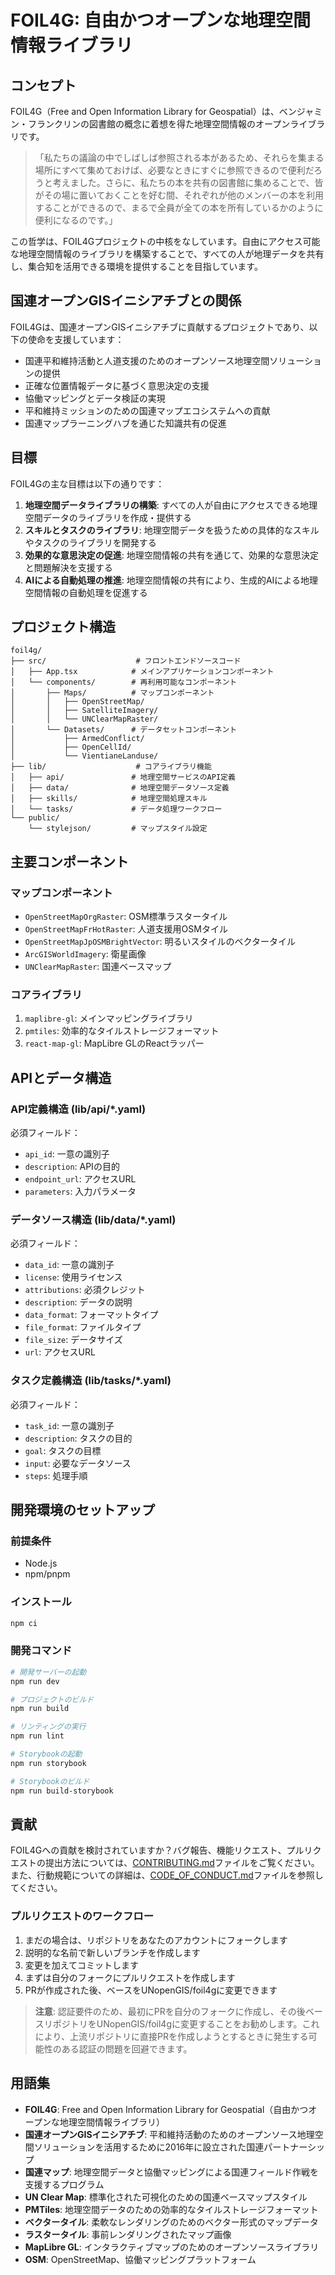 # FOIL4G: 自由かつオープンな地理空間情報ライブラリ

## コンセプト

FOIL4G（Free and Open Information Library for Geospatial）は、ベンジャミン・フランクリンの図書館の概念に着想を得た地理空間情報のオープンライブラリです。

> 「私たちの議論の中でしばしば参照される本があるため、それらを集まる場所にすべて集めておけば、必要なときにすぐに参照できるので便利だろうと考えました。さらに、私たちの本を共有の図書館に集めることで、皆がその場に置いておくことを好む間、それぞれが他のメンバーの本を利用することができるので、まるで全員が全ての本を所有しているかのように便利になるのです。」

この哲学は、FOIL4Gプロジェクトの中核をなしています。自由にアクセス可能な地理空間情報のライブラリを構築することで、すべての人が地理データを共有し、集合知を活用できる環境を提供することを目指しています。

## 国連オープンGISイニシアチブとの関係

FOIL4Gは、国連オープンGISイニシアチブに貢献するプロジェクトであり、以下の使命を支援しています：

- 国連平和維持活動と人道支援のためのオープンソース地理空間ソリューションの提供
- 正確な位置情報データに基づく意思決定の支援
- 協働マッピングとデータ検証の実現
- 平和維持ミッションのための国連マップエコシステムへの貢献
- 国連マップラーニングハブを通じた知識共有の促進

## 目標

FOIL4Gの主な目標は以下の通りです：

1. **地理空間データライブラリの構築**: すべての人が自由にアクセスできる地理空間データのライブラリを作成・提供する
2. **スキルとタスクのライブラリ**: 地理空間データを扱うための具体的なスキルやタスクのライブラリを開発する
3. **効果的な意思決定の促進**: 地理空間情報の共有を通じて、効果的な意思決定と問題解決を支援する
4. **AIによる自動処理の推進**: 地理空間情報の共有により、生成的AIによる地理空間情報の自動処理を促進する

## プロジェクト構造

```
foil4g/
├── src/                    # フロントエンドソースコード
│   ├── App.tsx            # メインアプリケーションコンポーネント
│   └── components/        # 再利用可能なコンポーネント
│       ├── Maps/          # マップコンポーネント
│       │   ├── OpenStreetMap/
│       │   ├── SatelliteImagery/
│       │   └── UNClearMapRaster/
│       └── Datasets/      # データセットコンポーネント
│           ├── ArmedConflict/
│           ├── OpenCellId/
│           └── VientianeLanduse/
├── lib/                    # コアライブラリ機能
│   ├── api/               # 地理空間サービスのAPI定義
│   ├── data/              # 地理空間データソース定義
│   ├── skills/            # 地理空間処理スキル
│   └── tasks/             # データ処理ワークフロー
└── public/
    └── stylejson/         # マップスタイル設定
```

## 主要コンポーネント

### マップコンポーネント
- `OpenStreetMapOrgRaster`: OSM標準ラスタータイル
- `OpenStreetMapFrHotRaster`: 人道支援用OSMタイル
- `OpenStreetMapJpOSMBrightVector`: 明るいスタイルのベクタータイル
- `ArcGISWorldImagery`: 衛星画像
- `UNClearMapRaster`: 国連ベースマップ

### コアライブラリ
1. `maplibre-gl`: メインマッピングライブラリ
2. `pmtiles`: 効率的なタイルストレージフォーマット
3. `react-map-gl`: MapLibre GLのReactラッパー

## APIとデータ構造

### API定義構造 (lib/api/*.yaml)
必須フィールド：
- `api_id`: 一意の識別子
- `description`: APIの目的
- `endpoint_url`: アクセスURL
- `parameters`: 入力パラメータ

### データソース構造 (lib/data/*.yaml)
必須フィールド：
- `data_id`: 一意の識別子
- `license`: 使用ライセンス
- `attributions`: 必須クレジット
- `description`: データの説明
- `data_format`: フォーマットタイプ
- `file_format`: ファイルタイプ
- `file_size`: データサイズ
- `url`: アクセスURL

### タスク定義構造 (lib/tasks/*.yaml)
必須フィールド：
- `task_id`: 一意の識別子
- `description`: タスクの目的
- `goal`: タスクの目標
- `input`: 必要なデータソース
- `steps`: 処理手順

## 開発環境のセットアップ

### 前提条件
- Node.js
- npm/pnpm

### インストール
```bash
npm ci
```

### 開発コマンド
```bash
# 開発サーバーの起動
npm run dev

# プロジェクトのビルド
npm run build

# リンティングの実行
npm run lint

# Storybookの起動
npm run storybook

# Storybookのビルド
npm run build-storybook
```

## 貢献

FOIL4Gへの貢献を検討されていますか？バグ報告、機能リクエスト、プルリクエストの提出方法については、[CONTRIBUTING.md](CONTRIBUTING.md)ファイルをご覧ください。また、行動規範についての詳細は、[CODE_OF_CONDUCT.md](CODE_OF_CONDUCT.md)ファイルを参照してください。

### プルリクエストのワークフロー

1. まだの場合は、リポジトリをあなたのアカウントにフォークします
2. 説明的な名前で新しいブランチを作成します
3. 変更を加えてコミットします
4. まずは自分のフォークにプルリクエストを作成します
5. PRが作成された後、ベースをUNopenGIS/foil4gに変更できます

> **注意**: 認証要件のため、最初にPRを自分のフォークに作成し、その後ベースリポジトリをUNopenGIS/foil4gに変更することをお勧めします。これにより、上流リポジトリに直接PRを作成しようとするときに発生する可能性のある認証の問題を回避できます。

## 用語集

- **FOIL4G**: Free and Open Information Library for Geospatial（自由かつオープンな地理空間情報ライブラリ）
- **国連オープンGISイニシアチブ**: 平和維持活動のためのオープンソース地理空間ソリューションを活用するために2016年に設立された国連パートナーシップ
- **国連マップ**: 地理空間データと協働マッピングによる国連フィールド作戦を支援するプログラム
- **UN Clear Map**: 標準化された可視化のための国連ベースマップスタイル
- **PMTiles**: 地理空間データのための効率的なタイルストレージフォーマット
- **ベクタータイル**: 柔軟なレンダリングのためのベクター形式のマップデータ
- **ラスタータイル**: 事前レンダリングされたマップ画像
- **MapLibre GL**: インタラクティブマップのためのオープンソースライブラリ
- **OSM**: OpenStreetMap、協働マッピングプラットフォーム